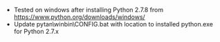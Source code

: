  * Tested on windows after installing Python 2.7.8 from https://www.python.org/downloads/windows/
 * Update pytan\winbin\CONFIG.bat with location to installed python.exe for Python 2.7.x
